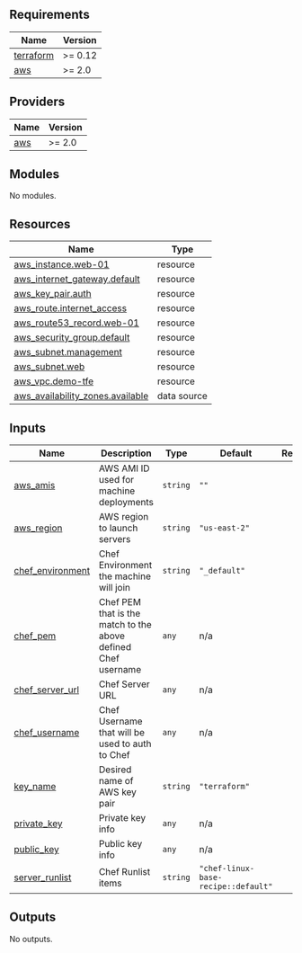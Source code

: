 ## Requirements

| Name | Version |
|------|---------|
| <a name="requirement_terraform"></a> [terraform](#requirement\_terraform) | >= 0.12 |
| <a name="requirement_aws"></a> [aws](#requirement\_aws) | >= 2.0 |

## Providers

| Name | Version |
|------|---------|
| <a name="provider_aws"></a> [aws](#provider\_aws) | >= 2.0 |

## Modules

No modules.

## Resources

| Name | Type |
|------|------|
| [aws_instance.web-01](https://registry.terraform.io/providers/hashicorp/aws/latest/docs/resources/instance) | resource |
| [aws_internet_gateway.default](https://registry.terraform.io/providers/hashicorp/aws/latest/docs/resources/internet_gateway) | resource |
| [aws_key_pair.auth](https://registry.terraform.io/providers/hashicorp/aws/latest/docs/resources/key_pair) | resource |
| [aws_route.internet_access](https://registry.terraform.io/providers/hashicorp/aws/latest/docs/resources/route) | resource |
| [aws_route53_record.web-01](https://registry.terraform.io/providers/hashicorp/aws/latest/docs/resources/route53_record) | resource |
| [aws_security_group.default](https://registry.terraform.io/providers/hashicorp/aws/latest/docs/resources/security_group) | resource |
| [aws_subnet.management](https://registry.terraform.io/providers/hashicorp/aws/latest/docs/resources/subnet) | resource |
| [aws_subnet.web](https://registry.terraform.io/providers/hashicorp/aws/latest/docs/resources/subnet) | resource |
| [aws_vpc.demo-tfe](https://registry.terraform.io/providers/hashicorp/aws/latest/docs/resources/vpc) | resource |
| [aws_availability_zones.available](https://registry.terraform.io/providers/hashicorp/aws/latest/docs/data-sources/availability_zones) | data source |

## Inputs

| Name | Description | Type | Default | Required |
|------|-------------|------|---------|:--------:|
| <a name="input_aws_amis"></a> [aws\_amis](#input\_aws\_amis) | AWS AMI ID used for machine deployments | `string` | `""` | no |
| <a name="input_aws_region"></a> [aws\_region](#input\_aws\_region) | AWS region to launch servers | `string` | `"us-east-2"` | no |
| <a name="input_chef_environment"></a> [chef\_environment](#input\_chef\_environment) | Chef Environment the machine will join | `string` | `"_default"` | no |
| <a name="input_chef_pem"></a> [chef\_pem](#input\_chef\_pem) | Chef PEM that is the match to the above defined Chef username | `any` | n/a | yes |
| <a name="input_chef_server_url"></a> [chef\_server\_url](#input\_chef\_server\_url) | Chef Server URL | `any` | n/a | yes |
| <a name="input_chef_username"></a> [chef\_username](#input\_chef\_username) | Chef Username that will be used to auth to Chef | `any` | n/a | yes |
| <a name="input_key_name"></a> [key\_name](#input\_key\_name) | Desired name of AWS key pair | `string` | `"terraform"` | no |
| <a name="input_private_key"></a> [private\_key](#input\_private\_key) | Private key info | `any` | n/a | yes |
| <a name="input_public_key"></a> [public\_key](#input\_public\_key) | Public key info | `any` | n/a | yes |
| <a name="input_server_runlist"></a> [server\_runlist](#input\_server\_runlist) | Chef Runlist items | `string` | `"chef-linux-base-recipe::default"` | no |

## Outputs

No outputs.
